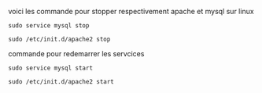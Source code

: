 
voici les commande pour stopper respectivement apache et mysql sur linux 

```shell 
sudo service mysql stop
```

```shell 
sudo /etc/init.d/apache2 stop
```
commande pour redemarrer les servcices 

```shell 
sudo service mysql start

sudo /etc/init.d/apache2 start

```